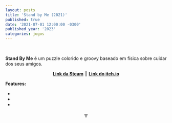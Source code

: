 ```yaml
---
layout: posts
title: 'Stand by Me (2021)'
published: true
date: '2021-07-01 12:00:00 -0300'
published_year: '2023'
categories: jogos
---
```



<div style="text-align:justify">
<p>⠀</p>
<p> <b>Stand By Me</b> é um puzzle colorido e groovy baseado em física sobre cuidar dos seus amigos.</p>
<p style="text-align:center"> <b> <a href= "https://store.steampowered.com/app/1484600/Stand_By_Me/">Link da Steam</a> </b> ||  <b> <a href= "https://garoa.itch.io/standbyme">Link do itch.io</a> </b> </p>
<p></p>
<p> <b> Features: </b> </p>
<ul>
<li></li>
<li></li>
<li></li>
</ul>
<p style="text-align:center"> ╦ </p>
